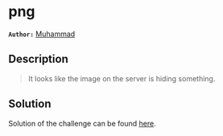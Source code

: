 # png

**`Author:`** [Muhammad](https://github.com/muhammedBkf)

## Description

 > It looks like the image on the server is hiding something.  



## Solution

Solution of the challenge can be found [here](solution/).
